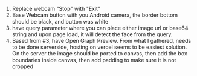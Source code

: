 1. Replace webcam "Stop" with "Exit"
2. Base Webcam button with you Android camera, the border bottom should be black, and button was white
3. have query parameter where you can place either image url or base64 string and upon page load, it will detect the face from the query.
4. Based from #3, have Open Graph Preview. From what I gathered, needs to be done serverside, hosting on vercel seems to be easiest solution. On the server the image should be ported to canvas, then add the box boundaries inside canvas, then add padding to make sure it is not cropped
